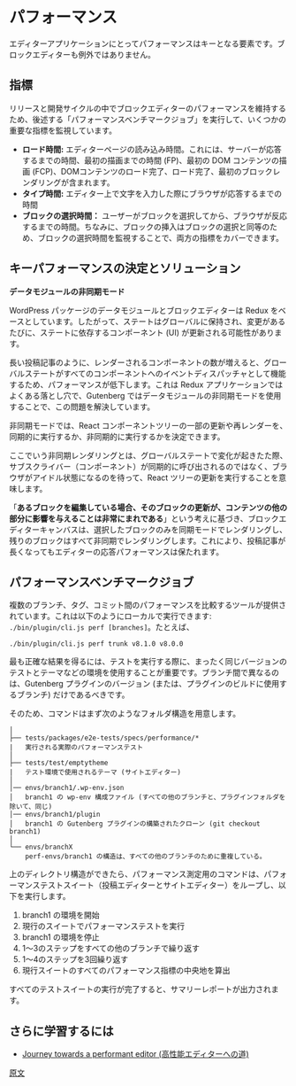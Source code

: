 <!--
# Performance
 -->
# パフォーマンス

<!--
Performance is a key feature for editor applications and the Block editor is not an exception.
 -->
エディターアプリケーションにとってパフォーマンスはキーとなる要素です。ブロックエディターも例外ではありません。

<!--
## Metrics
 -->
## 指標

<!--
To ensure the block editor stays performant across releases and development, we monitor some key metrics using [performance testing](/docs/contributors/code/testing-overview.md#performance-testing).
To ensure the block editor stays performant across releases and development, we monitor some key metrics using [performance benchmark job](#the-performance-benchmark-job).
 -->
リリースと開発サイクルの中でブロックエディターのパフォーマンスを維持するため、後述する「パフォーマンスベンチマークジョブ」を実行して、いくつかの重要な指標を監視しています。

<!--
- **Loading Time:** The time it takes to load an editor page. This includes time the server takes to respond, times to first paint, first contentful paint, DOM content load complete, load complete and first block render.
- **Typing Time:** The time it takes for the browser to respond while typing on the editor.
- **Block Selection Time:** The time it takes for the browser to respond after a user selects block. (Inserting a block is also equivalent to selecting a block. Monitoring the selection is sufficient to cover both metrics).
 -->
- **ロード時間:** エディターページの読み込み時間。これには、サーバーが応答するまでの時間、最初の描画までの時間 (FP)、最初の DOM コンテンツの描画 (FCP)、DOMコンテンツのロード完了、ロード完了、最初のブロックレンダリングが含まれます。
- **タイプ時間:** エディター上で文字を入力した際にブラウザが応答するまでの時間
- **ブロックの選択時間：** ユーザーがブロックを選択してから、ブラウザが反応するまでの時間。ちなみに、ブロックの挿入はブロックの選択と同等のため、ブロックの選択時間を監視することで、両方の指標をカバーできます。

<!--
## Key performance decisions and solutions
 -->
## キーパフォーマンスの決定とソリューション

<!--
**Data Module Async Mode**
 -->
**データモジュールの非同期モード**

<!--
The Data Module of the WordPress Packages and the Block Editor is based on Redux. It means the state is kept globally and whenever a change happens, the components (UI) relying on that state may update.
 -->
WordPress パッケージのデータモジュールとブロックエディターは Redux をベースとしています。したがって、ステートはグローバルに保持され、変更があるたびに、ステートに依存するコンポーネント (UI) が更新される可能性があります。

<!--
As the number of rendered components grows (for example on long posts), the performance suffers because of the global state acting as an event dispatcher to all components. This is a common pitfall in Redux applications and the issue is solved on Gutenberg using the Data Modules Async Mode.
 -->
長い投稿記事のように、レンダーされるコンポーネントの数が増えると、グローバルステートがすべてのコンポーネントへのイベントディスパッチャとして機能するため、パフォーマンスが低下します。これは Redux アプリケーションではよくある落とし穴で、Gutenberg ではデータモジュールの非同期モードを使用することで、この問題を解決しています。

<!--
The Async mode is the idea that you can decide whether to refresh/rerender a part of the React component tree synchronously or asynchronously.
 -->
非同期モードでは、React コンポーネントツリーの一部の更新や再レンダーを、同期的に実行するか、非同期的に実行するかを決定できます。

<!--
Rendering asynchronously in this context means that if a change is triggered in the global state, the subscribers (components) are not called synchronously, instead, we wait for the browser to be idle and perform the updates to React Tree.
 -->
ここでいう非同期レンダリングとは、グローバルステートで変化が起きたた際、サブスクライバー（コンポーネント）が同期的に呼び出されるのではなく、ブラウザがアイドル状態になるのを待って、React ツリーの更新を実行することを意味します。

<!--
Based on the idea that **when editing a given block, it is very rare that an update to that block affects other parts of the content**, the block editor canvas only renders the selected block is synchronous mode, all the remaining blocks are rendered asynchronously. This ensures that the editor stays responsive as the post grows.
 -->
「**あるブロックを編集している場合、そのブロックの更新が、コンテンツの他の部分に影響を与えることは非常にまれである**」という考えに基づき、ブロックエディターキャンバスは、選択したブロックのみを同期モードでレンダリングし、残りのブロックはすべて非同期でレンダリングします。これにより、投稿記事が長くなってもエディターの応答パフォーマンスは保たれます。

<!-- 
## The performance benchmark job
 -->
## パフォーマンスベンチマークジョブ

<!-- 
A tool to compare performance across multiple branches/tags/commits is provided. You can run it locally like so: `./bin/plugin/cli.js perf [branches]`, example:
 -->
複数のブランチ、タグ、コミット間のパフォーマンスを比較するツールが提供されています。これは以下のようにローカルで実行できます: `./bin/plugin/cli.js perf [branches]`。たとえば、

```
./bin/plugin/cli.js perf trunk v8.1.0 v8.0.0
```
<!-- 
To get the most accurate results, it's is important to use the exact same version of the tests and environment (theme...) when running the tests, the only thing that need to be different between the branches is the Gutenberg plugin version (or branch used to build the plugin).
 -->
最も正確な結果を得るには、テストを実行する際に、まったく同じバージョンのテストとテーマなどの環境を使用することが重要です。ブランチ間で異なるのは、Gutenberg プラグインのバージョン (または、プラグインのビルドに使用するブランチ) だけであるべきです。

<!-- 
To achieve that the command first prepares the following folder structure:
 -->
そのため、コマンドはまず次のようなフォルダ構造を用意します。

<!-- 
    │
    ├── tests/packages/e2e-tests/specs/performance/*
    |   The actual performance tests to run
    │
    ├── tests/test/emptytheme
    |   The theme used for the tests environment. (site editor)
    │
    │── envs/branch1/.wp-env.json
    │   The wp-env config file for branch1 (similar to all other branches except the plugin folder).
    │── envs/branch1/plugin
    │   A built clone of the Gutenberg plugin for branch1 (git checkout branch1)
    │
    └── envs/branchX
        The structure of perf-envs/branch1 is duplicated for all other branches.
 -->
    │
    ├── tests/packages/e2e-tests/specs/performance/*
    |   実行される実際のパフォーマンステスト
    │
    ├── tests/test/emptytheme
    |   テスト環境で使用されるテーマ (サイトエディター)
    │
    │── envs/branch1/.wp-env.json
    │   branch1 の wp-env 構成ファイル (すべての他のブランチと、プラグインフォルダを除いて、同じ)
    │── envs/branch1/plugin
    │   branch1 の Gutenberg プラグインの構築されたクローン (git checkout branch1)
    │
    └── envs/branchX
        perf-envs/branch1 の構造は、すべての他のブランチのために重複している。

<!-- 
Once the directory above is in place, the performance command loop over the performance test suites (post editor and site editor) and does the following:
 -->
上のディレクトリ構造ができたら、パフォーマンス測定用のコマンドは、パフォーマンステストスイート（投稿エディターとサイトエディター）をループし、以下を実行します。

<!-- 
1. Start the environment for `branch1`
2. Run the performance test for the current suite
3. Stop the environment for `branch1`
4. Repeat the first 3 steps for all other branches
5. Repeat the previous 4 steps 3 times.
6. Compute medians for all the performance metrics of the current suite.
 -->
1. branch1 の環境を開始
2. 現行のスイートでパフォーマンステストを実行
3. branch1 の環境を停止
4. 1〜3のステップをすべての他のブランチで繰り返す
5. 1〜4のステップを3回繰り返す
6. 現行スイートのすべてのパフォーマンス指標の中央地を算出

<!-- 
Once all the test suites are executed, a summary report is printed.
 -->
すべてのテストスイートの実行が完了すると、サマリーレポートが出力されます。

<!--
## Going further
 -->
## さらに学習するには

<!--
-   [Journey towards a performant editor](https://riad.blog/2020/02/14/a-journey-towards-a-performant-web-editor/)
 -->
-   [Journey towards a performant editor (高性能エディターへの道)](https://riad.blog/2020/02/14/a-journey-towards-a-performant-web-editor/)

[原文](https://github.com/WordPress/gutenberg/blob/master/docs/architecture/performance.md)
